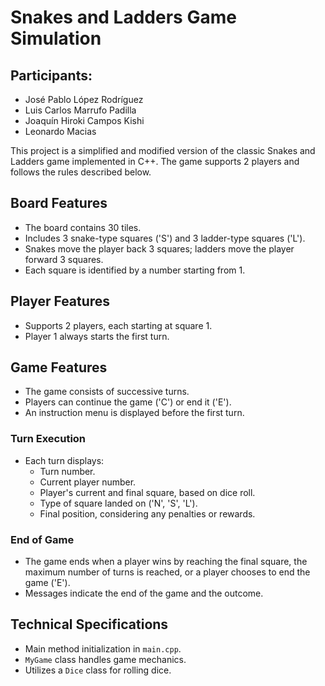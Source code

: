 # Snakes and Ladders Game Simulation

## Participants:
- José Pablo López Rodríguez 
- Luis Carlos Marrufo Padilla 
- Joaquín Hiroki Campos Kishi 
- Leonardo Macias

This project is a simplified and modified version of the classic Snakes and Ladders game implemented in C++. The game supports 2 players and follows the rules described below.

## Board Features
- The board contains 30 tiles.
- Includes 3 snake-type squares ('S') and 3 ladder-type squares ('L').
- Snakes move the player back 3 squares; ladders move the player forward 3 squares.
- Each square is identified by a number starting from 1.

## Player Features
- Supports 2 players, each starting at square 1.
- Player 1 always starts the first turn.

## Game Features
- The game consists of successive turns.
- Players can continue the game ('C') or end it ('E').
- An instruction menu is displayed before the first turn.

### Turn Execution
- Each turn displays:
  - Turn number.
  - Current player number.
  - Player's current and final square, based on dice roll.
  - Type of square landed on ('N', 'S', 'L').
  - Final position, considering any penalties or rewards.

### End of Game
- The game ends when a player wins by reaching the final square, the maximum number of turns is reached, or a player chooses to end the game ('E').
- Messages indicate the end of the game and the outcome.

## Technical Specifications
- Main method initialization in `main.cpp`.
- `MyGame` class handles game mechanics.
- Utilizes a `Dice` class for rolling dice.
